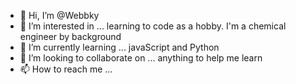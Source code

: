 - 👋 Hi, I’m @Webbky
- 👀 I’m interested in ... learning to code as a hobby. I'm a chemical engineer by background
- 🌱 I’m currently learning ... javaScript and Python
- 💞️ I’m looking to collaborate on ... anything to help me learn
- 📫 How to reach me ...

<!---
Webbky/Webbky is a ✨ special ✨ repository because its `README.md` (this file) appears on your GitHub profile.
You can click the Preview link to take a look at your changes.
--->
